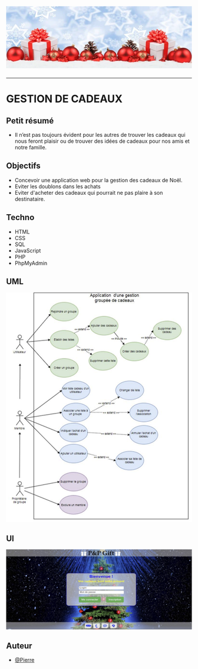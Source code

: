 <h1 align="center">
  <img src="./Assets/header.jpg" alt="GestionCadeaux" />
</h1>

---

# GESTION DE CADEAUX

## Petit résumé
- Il n’est pas toujours évident pour les autres de trouver les cadeaux qui nous feront
plaisir ou de trouver des idées de cadeaux pour nos amis et notre famille.

## Objectifs
- Concevoir une application web pour la gestion des cadeaux de Noël.
- Eviter les doublons dans les achats
- Eviter d'acheter des cadeaux qui pourrait ne pas plaire à son destinataire.

## Techno
- HTML
- CSS
- SQL
- JavaScript
- PHP
- PhpMyAdmin

## UML
<img src="./Assets/UML.png" alt="Lampe" />

## UI
<img src="./Assets/UI.png" alt="Lampe" />

## Auteur
- [@Pierre](https://github.com/Pierre-Portfolio)